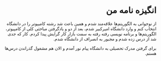<div dir="rtl">

# انگیزه نامه من

از نوجوانی به الگوریتم‌ها علاقه‌مند شدم و همین باعث شد رشته کامیپوتر را در دانشگاه انتخاب کنم و وارد دانشگاه امیرکبیر شدم، بعد از دو
و یادگرفتن مباحثی کلی از کامپیوتر، الگوریتم‌ها و برنامه نویسی رفته رفته به سمت بازار کار گرایش پیدا کردم. کار که جدی شد از درس زده
شدم و مجبور به انصراف از دانشگاه شدم.

برای گرفتن مدرک تحصیلی به دانشگاه پیام نور آمدم و الان هم مشغول گذراندن درس‌ها هستم. 

</div>
